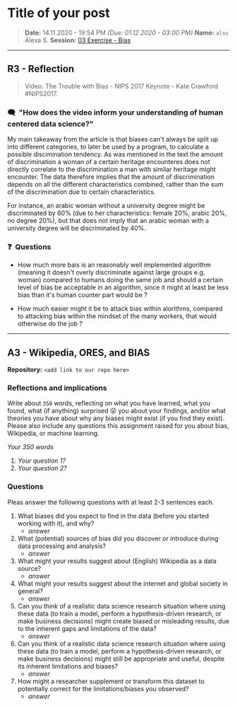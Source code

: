 # Title of your post
> **Date:** 14.11.2020 - 19:54 PM *(Due: 01.12.2020 - 03:00 PM)*
> **Name:** `alsc` Alexa S.
> **Session:** [03 Exercise - Bias](https://github.com/FUB-HCC/hcds-winter-2020/wiki/03_exercise)   
----

## R3 - Reflection
> Video: The Trouble with Bias - NIPS 2017 Keynote - Kate Crawford #NIPS2017.

### 🗨️&nbsp; "How does the video inform your understanding of human centered data science?"  

My main takeaway from the article is that biases can't always be split up into different categories, to later be used by a program, to calculate a possible discimination tendency. As was mentioned in the text the amount of discrimination a woman of a certain heritage encounteres does not directly correlate to the discrimination a man with similar heritage might encounter. The data therefore implies that the amount of discrimination depends on all the different characteristics combined, rather than the sum of the discrimination due to certain characteristics.

For instance, an arabic woman without a university degree might be discriminated by 60% (due to her characteristics: female 20%, arabic 20%, no degree 20%), but that does not imply that an arabic woman with a university degree will be discriminated by 40%.

### ❓&nbsp; Questions

* How much more bais is an reasonably well implemented algorithm (meaning it doesn't overly discriminate against large groups e.g. woman) compared to humans doing the same job and should a certain level of bias be acceptable in an algorithm, since it might at least be less bias than it's human counter part would be ?

* How much easier might it be to attack bias within alorithms, compared to attacking bias within the mindset of the many workers, that would otherwise do the job ?

***

## A3 - Wikipedia, ORES, and BIAS

**Repository:** `<add link to our repo here>`

### Reflections and implications

Write about `350` words, reflecting on what you have learned, what you found, what (if anything) surprised 😲 you about your findings, and/or what theories you have about why any biases might exist (if you find they exist). Please also include any questions this assignment raised for you about bias, Wikipedia, or machine learning.

_Your 350 words_

1. _Your question 1?_
1. _Your question 2?_

### Questions

Pleas answer the following questions with at least 2-3 sentences each.

1. What biases did you expect to find in the data (before you started working with it), and why?
    * _answer_
1. What (potential) sources of bias did you discover or introduce during data processing and analysis?
    * _answer_
1. What might your results suggest about (English) Wikipedia as a data source?
    * _answer_
1. What might your results suggest about the internet and global society in general?
    * _answer_
1. Can you think of a realistic data science research situation where using these data (to train a model, perform a hypothesis-driven research, or make business decisions) might create biased or misleading results, due to the inherent gaps and limitations of the data?
    * _answer_
1. Can you think of a realistic data science research situation where using these data (to train a model, perform a hypothesis-driven research, or make business decisions) might still be appropriate and useful, despite its inherent limitations and biases?
    * _answer_
1. How might a researcher supplement or transform this dataset to potentially correct for the limitations/biases you observed?
    * _answer_
